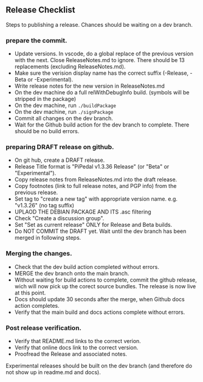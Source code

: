 ## Release Checklist

Steps to publishing a release. Chances should be waiting on a dev branch.

### prepare the commit.

- Update versions. In vscode, do a global replace of the previous version with the next. Close ReleaseNotes.md to ignore.
    There should be 13 replacements (excluding ReleaseNotes.md).
- Make sure the verision display name has the correct suffix (-Release, -Beta or -Experimental).
- Write release notes for the new version in ReleaseNotes.md
- On the dev machine do a full relWithDebugInfo build. (symbols will be stripped in the package)
- On the dev machine, run `./buildPackage`
- On the dev machine, run `./signPackage`
- Commit all changes on the dev branch. 
- Wait for the Github build action for the dev branch to complete. There should be no build errors.

### preparing DRAFT release on github.

- On git hub, create a DRAFT release. 
- Release Title format is "PiPedal v1.3.36 Release" (or "Beta" or "Experimental").
- Copy release notes from ReleaseNotes.md into the draft release.
- Copy footnotes (link to full release notes, and PGP info) from the previous release.
- Set tag to "create a new tag" with appropriate version name. e.g. "v1.3.26" (no tag suffix)
- UPLAOD THE DEBIAN PACKAGE AND ITS .asc filtering
- Check "Create a discussion group".
- Set "Set as current release" ONLY for Release and Beta builds.
- Do NOT COMMIT the DRAFT yet. Wait until the dev branch has been merged in following steps.

### Merging the changes.
- Check that the dev build action completed without errors.
- MERGE the dev branch onto the main branch.
- Without waiting for build actions to complete, commit the github release, wich will now pick up the corect source bundles. The release is now live at this point.
- Docs should update 30 seconds after the  merge, when Github docs action completes.
- Verify that the main build and docs actions complete without errors.

### Post release verification.
- Verify that README.md links to the correct verion.
- Verify that online docs link to the correct version.
- Proofread the Release and associated notes.

Experimental releases should be built on the dev branch (and therefore do not show up in readme.md and docs).
